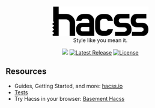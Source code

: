 <p align="center">
  <a href="https://hacss.io" target="_blank"><img width="256" src="https://raw.githubusercontent.com/hacss/assets/master/logos/hacss-black.svg"></a><br>
  Style like you mean it.
</p>

<p align="center">
  <a href="https://github.com/hacss/core/actions?query=workflow%3ABuild"><img src="https://github.com/hacss/core/workflows/Build/badge.svg"></a>
  <a href="https://www.npmjs.com/package/@hacss/core"><img src="https://img.shields.io/npm/v/@hacss/core.svg" alt="Latest Release"></a>
  <a href="https://github.com/hacss/core/blob/master/LICENSE"><img src="https://img.shields.io/npm/l/@hacss/core.svg" alt="License"></a>
</p>

## Resources

* Guides, Getting Started, and more: [hacss.io](https://hacss.io)
* [Tests](test/index.html)
* Try Hacss in your browser: [Basement Hacss](https://basement.hacss.io)
